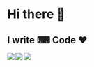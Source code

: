 # Hi there 👋

## I write ⌨ Code ♥

<a href="https://www.stopstalk.com/user/profile/dhiraj_01" title="Coding" target="__blank">
    <img  align="left" src="https://img.icons8.com/fluent/64/000000/code.png"/>
</a>


<a href="https://www.linkedin.com/in/dhiraj-govindvira/" title="Linkedln" target="__blank">
    <img align="left" src="https://img.icons8.com/cute-clipart/64/000000/linkedin.png"/>
</a>


<a href="https://www.instagram.com/dhiraj_1_11/" title="Instagram" target="__blank">
    <img align="left" src="https://img.icons8.com/cute-clipart/64/000000/instagram-new.png"/>
</a>



<!--
**Dhiraj-01/Dhiraj-01** is a ✨ _special_ ✨ repository because its `README.md` (this file) appears on your GitHub profile.

Here are some ideas to get you started:

- 🔭 I’m currently working on ...
- 🌱 I’m currently learning ...
- 👯 I’m looking to collaborate on ...
- 🤔 I’m looking for help with ...
- 💬 Ask me about ...
- 📫 How to reach me: ...
- 😄 Pronouns: ...
- ⚡ Fun fact: ...
-->
